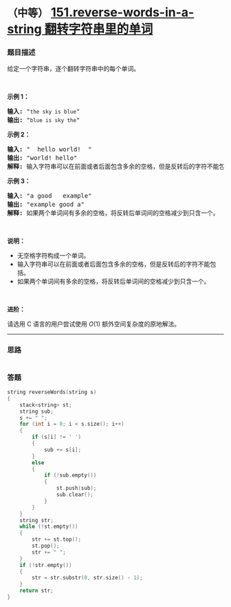# `（中等）`  [151.reverse-words-in-a-string 翻转字符串里的单词](https://leetcode-cn.com/problems/reverse-words-in-a-string/)

### 题目描述
<p>给定一个字符串，逐个翻转字符串中的每个单词。</p>

<p>&nbsp;</p>

<p><strong>示例 1：</strong></p>

<pre><strong>输入:</strong> "<code>the sky is blue</code>"
<strong>输出:&nbsp;</strong>"<code>blue is sky the</code>"
</pre>

<p><strong>示例 2：</strong></p>

<pre><strong>输入:</strong> " &nbsp;hello world! &nbsp;"
<strong>输出:&nbsp;</strong>"world! hello"
<strong>解释: </strong>输入字符串可以在前面或者后面包含多余的空格，但是反转后的字符不能包括。
</pre>

<p><strong>示例 3：</strong></p>

<pre><strong>输入:</strong> "a good &nbsp; example"
<strong>输出:&nbsp;</strong>"example good a"
<strong>解释: </strong>如果两个单词间有多余的空格，将反转后单词间的空格减少到只含一个。
</pre>

<p>&nbsp;</p>

<p><strong>说明：</strong></p>

<ul>
	<li>无空格字符构成一个单词。</li>
	<li>输入字符串可以在前面或者后面包含多余的空格，但是反转后的字符不能包括。</li>
	<li>如果两个单词间有多余的空格，将反转后单词间的空格减少到只含一个。</li>
</ul>

<p>&nbsp;</p>

<p><strong>进阶：</strong></p>

<p>请选用 C 语言的用户尝试使用&nbsp;<em>O</em>(1) 额外空间复杂度的原地解法。</p>


---
### 思路
```
```

### 答题
``` C++
string reverseWords(string s) 
{
	stack<string> st;
	string sub;
	s += " ";
	for (int i = 0; i < s.size(); i++)
	{
		if (s[i] != ' ')
		{
			sub += s[i];
		}
		else
		{
			if (!sub.empty())
			{
				st.push(sub);
				sub.clear();
			}
		}
	}
	string str;
	while (!st.empty())
	{
		str += st.top();
		st.pop();
		str += " ";
	}
	if (!str.empty())
	{
		str = str.substr(0, str.size() - 1);
	}
	return str;
}
```

